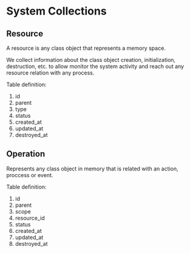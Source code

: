 # System Collections


## Resource

A resource is any class object that represents a memory space. 

We collect information about the class object creation, initialization, destruction, etc. 
to allow monitor the system activity and reach out any resource relation with any process.

Table definition: 

1. id
2. parent
3. type
4. status
5. created_at
6. updated_at
7. destroyed_at


## Operation

Represents any class object in memory that is related with an action, proccess or event.

Table definition:

1. id
2. parent
3. scope
4. resource_id
5. status
6. created_at
7. updated_at
8. destroyed_at

